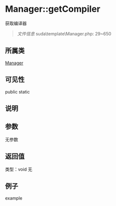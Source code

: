 # Manager::getCompiler
获取编译器
> *文件信息* suda\template\Manager.php: 29~650
## 所属类 

[Manager](../Manager.md)

## 可见性

  public  static
## 说明



## 参数

无参数

## 返回值
类型：void
无

## 例子

example